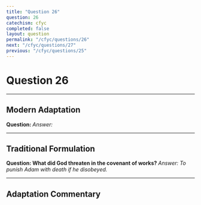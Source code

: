 ```yaml
---
title: "Question 26"
question: 26
catechism: cfyc
completed: false
layout: question
permalink: "/cfyc/questions/26"
next: "/cfyc/questions/27"
previous: "/cfyc/questions/25"
---
```

# Question 26
---
## Modern Adaptation
<strong>
    Question:
</strong>

<em>
    Answer:
</em>

---
## Traditional Formulation
<strong>
    Question: What did God threaten in the covenant of works?
</strong>

<em>
    Answer: To punish Adam with death if he disobeyed.
</em>

---
## Adaptation Commentary
